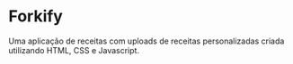 # Forkify
Uma aplicação de receitas com uploads de receitas personalizadas criada utilizando HTML, CSS e Javascript.
